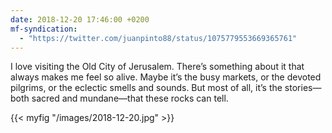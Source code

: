 ```yaml
---
date: 2018-12-20 17:46:00 +0200
mf-syndication:
  - "https://twitter.com/juanpinto88/status/1075779553669365761"
---
```


I love visiting the Old City of Jerusalem. There’s something about it that always makes me feel so alive. Maybe it’s the busy markets, or the devoted pilgrims, or the eclectic smells and sounds. But most of all, it’s the stories—both sacred and mundane—that these rocks can tell.

{{< myfig "/images/2018-12-20.jpg" >}}
